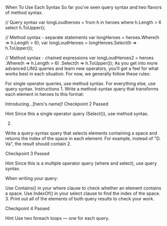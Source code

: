 When To Use Each Syntax
So far you’ve seen query syntax and two flavors of method syntax.

// Query syntax
var longLoudheroes = from h in heroes
  where h.Length > 6
  select h.ToUpper();
 
// Method syntax - separate statements
var longHeroes = heroes.Where(h => h.Length > 6);
var longLoudHeroes = longHeroes.Select(h => h.ToUpper());
 
// Method syntax - chained expressions
var longLoudHeroes2 = heroes
  .Where(h => h.Length > 6)
  .Select(h => h.ToUpper());
As you get into more advanced LINQ queries and learn new operators, you’ll get a feel for what works best in each situation. For now, we generally follow these rules:

For single operator queries, use method syntax.
For everything else, use query syntax.
Instructions
1.
Write a method-syntax query that transforms each element in heroes to this format:

Introducing...[hero's name]!
Checkpoint 2 Passed

Hint
Since this a single operator query (Select()), use method syntax.

2.
Write a query-syntax query that selects elements containing a space and returns the index of the space in each element. For example, instead of "D. Va", the result should contain 2.

Checkpoint 3 Passed

Hint
Since this is a multiple operator query (where and select), use query syntax.

When writing your query:

Use Contains() in your where clause to check whether an element contains a space.
Use IndexOf() in your select clause to find the index of the space.
3.
Print out all of the elements of both query results to check your work.

Checkpoint 4 Passed

Hint
Use two foreach loops — one for each query.